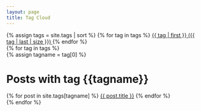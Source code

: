 ```yaml
---
layout: page
title: Tag Cloud
---
```


<div>
    {% assign tags = site.tags | sort %}
    {% for tag in tags %}
        <span class="site-tag">
            <a href="/tag-cloud.html#{{ tag | first | slugify }}" 
            style="font-size: {{ tag | last | size  |  times: 4 | plus: 80  }}%">
                {{ tag | first }} ({{ tag | last | size }})
            </a>
        </span>
    {% endfor %}
</div>

<div>
    {% for tag in tags %}
        <div>
            {% assign tagname = tag[0] %}
            <h1><a id="{{ tag | first | slugify }}">Posts with tag {{tagname}}</a></h1>
            <div>
                {% for post in site.tags[tagname] %}
                    <a href="{{ post.url }}">{{ post.title }}</a>
                {% endfor %}
            </div>
        </div>
    {% endfor %}
</div>